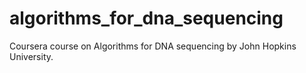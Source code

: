 # algorithms_for_dna_sequencing
Coursera course on Algorithms for DNA sequencing by John Hopkins University.
